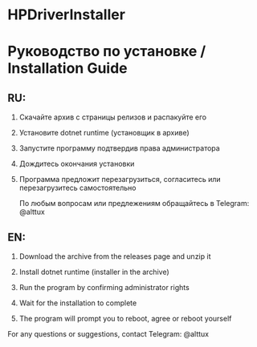 # HPDriverInstaller

# Руководство по установке / Installation Guide

## RU:

1. Скачайте архив с страницы релизов и распакуйте его

2. Установите dotnet runtime (установщик в архиве)

3. Запустите программу подтвердив права администратора

4. Дождитесь окончания установки

5. Программа предложит перезагрузиться, согласитесь или перезагрузитесь самостоятельно
   
   По любым вопросам или предлежениям обращайтесь в Telegram: @alttux

## EN:

1. Download the archive from the releases page and unzip it

2. Install dotnet runtime (installer in the archive)

3. Run the program by confirming administrator rights

4. Wait for the installation to complete

5. The program will prompt you to reboot, agree or reboot yourself

For any questions or suggestions, contact Telegram: @alttux